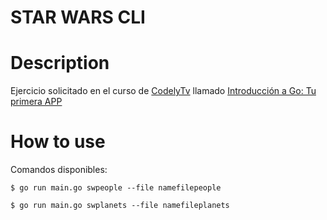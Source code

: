# STAR WARS CLI

# Description
Ejercicio solicitado en el curso de [CodelyTv](https://codely.com/) llamado [Introducción a Go: Tu primera APP](https://pro.codely.com/library/introduccion-a-go-tu-primera-app-43842)

# How to use
Comandos disponibles:

```
$ go run main.go swpeople --file namefilepeople

$ go run main.go swplanets --file namefileplanets

```